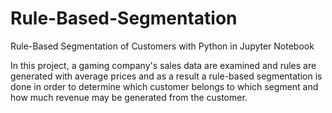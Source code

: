 # Rule-Based-Segmentation
Rule-Based Segmentation of Customers with Python in Jupyter Notebook

In this project, a gaming company's sales data are examined and rules are generated with average prices and as a result a rule-based segmentation is done in order to determine which customer belongs to which segment and how much revenue may be generated from the customer. 
